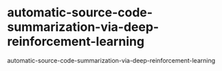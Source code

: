 # automatic-source-code-summarization-via-deep-reinforcement-learning
automatic-source-code-summarization-via-deep-reinforcement-learning
